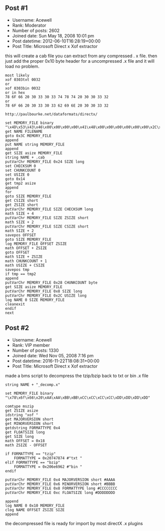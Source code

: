 ## Post #1
- Username: Acewell
- Rank: Moderator
- Number of posts: 2602
- Joined date: Sun May 18, 2008 10:01 pm
- Post datetime: 2012-06-10T16:28:19+00:00
- Post Title: Microsoft Direct x Xof extractor

this will create a cab file you can extract from any compressed . x file.
then just add the proper 0x10 byte header for a uncompressed .x file and it will load no problem.

```
most likely
xof 0303txt 0032
or 
xof 0303bin 0032
or in hex
78 6F 66 20 30 33 30 33 74 78 74 20 30 30 33 32
or
78 6F 66 20 30 33 30 33 62 69 6E 20 30 30 33 32

http://paulbourke.net/dataformats/directx/ 

```


```
set MEMORY_FILE binary "\x4D\x53\x43\x46\x00\x00\x00\x00\x41\x48\x00\x00\x00\x00\x00\x00\x2C\x00\x00\x00\x00\x00\x00\x00\x03\x01\x01\x00\x01\x00\x00\x00\x00\x00\x00\x00\x00\x00\x00\x00\x00\x00\x01\x00\x00\x00\x00\x00\x00\x00\x00\x00\x00\x00\x74\x3D\x6C\x4B\x20\x00"
get NAME FILENAME
goto 0x3C MEMORY_FILE
append
put NAME string MEMORY_FILE
append
get SIZE asize MEMORY_FILE
string NAME + .cab
putVarChr MEMORY_FILE 0x24 SIZE long
set CHECKSUM 0
set CHUNKCOUNT 0
set USIZE 0
goto 0x14
get tmp2 asize
append
for
goto SIZE MEMORY_FILE
get CSIZE short
get ZSIZE short
putVarChr MEMORY_FILE SIZE CHECKSUM long
math SIZE + 4
putVarChr MEMORY_FILE SIZE ZSIZE short
math SIZE + 2
putVarChr MEMORY_FILE SIZE CSIZE short
math SIZE + 2
savepos OFFSET
goto SIZE MEMORY_FILE
log MEMORY_FILE OFFSET ZSIZE
math OFFSET + ZSIZE
goto OFFSET
math SIZE + ZSIZE
math CHUNKCOUNT + 1
math USIZE + CSIZE
savepos tmp
if tmp == tmp2
append
putVarChr MEMORY_FILE 0x28 CHUNKCOUNT byte
get SIZE asize MEMORY_FILE
putVarChr MEMORY_FILE 0x8 SIZE long
putVarChr MEMORY_FILE 0x2C USIZE long
log NAME 0 SIZE MEMORY_FILE
cleanexit
endif
next

```
## Post #2
- Username: Acewell
- Rank: VIP member
- Number of posts: 1330
- Joined date: Wed Nov 05, 2008 7:16 pm
- Post datetime: 2016-11-22T18:08:31+00:00
- Post Title: Microsoft Direct x Xof extractor

made a bms script to decompress the tzip/bzip back to txt or bin .x file  

```
string NAME + "_decomp.x"

set MEMORY_FILE binary "\x78\x6f\x66\x20\xAA\xAA\xBB\xBB\xCC\xCC\xCC\xCC\xDD\xDD\xDD\xDD"

comtype mszip
get ZSIZE asize
idstring "xof "
get MAJORVERSION short
get MINORVERSION short
getdstring FORMATTYPE 0x4
get FLOATSIZE long
get SIZE long
math OFFSET = 0x18
math ZSIZE - OFFSET

if FORMATTYPE == "tzip"
	FORMATTYPE = 0x20747874 #"txt " 
elif FORMATTYPE == "bzip"
	FORMATTYPE = 0x206e6962 #"bin " 
endif

putVarChr MEMORY_FILE 0x4 MAJORVERSION short #AAAA
putVarChr MEMORY_FILE 0x6 MINORVERSION short #BBBB
putVarChr MEMORY_FILE 0x8 FORMATTYPE long #CCCCCCCC
putVarChr MEMORY_FILE 0xc FLOATSIZE long #DDDDDDDD

append
log NAME 0 0x10 MEMORY_FILE 
clog NAME OFFSET ZSIZE SIZE
append

```

the decompressed file is ready for import by most directX .x plugins
